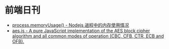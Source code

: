 # 前端日刊

* [process.memoryUsage() - Nodejs 进程中的内存使用情况](http://nodejs.cn/api/process/process_memoryusage.html)
* [aes.js - A pure JavaScript implementation of the AES block cipher algorithm and all common modes of operation (CBC, CFB, CTR, ECB and OFB).](https://www.npmjs.com/package/aes-js)
